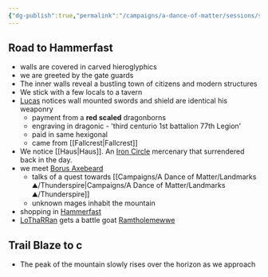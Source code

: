 ```yaml
---
{"dg-publish":true,"permalink":"/campaigns/a-dance-of-matter/sessions/session-1003/"}
---
```


## Road to Hammerfast 
- walls are covered in carved hieroglyphics
- we are greeted by the gate guards 
- The inner walls reveal a bustling town of citizens and modern structures
- We stick with a few locals to a tavern
- [Lucas](Campaigns/A%20Dance%20of%20Matter/Players%20👤/Lucas.md) notices wall mounted swords and shield are identical his weaponry 
	- payment from a **red scaled** dragonborns 
	- engraving in dragonic - 'third centurio 1st battalion 77th Legion'
	- paid in same hexigonal 
	- came from [[Fallcrest\|Fallcrest]] 
- We notice [[Haus\|Haus]]. An [Iron Circle](Campaigns/A%20Dance%20of%20Matter/Clans%20⚔/Iron%20Circle.md) mercenary that surrendered back in the day.
- we meet [Borus Axebeard](Campaigns/A%20Dance%20of%20Matter/NPCs%20🤖/Borus%20Axebeard.md) 
	- talks of a quest towards [[Campaigns/A Dance of Matter/Landmarks ⛰/Thunderspire\|Campaigns/A Dance of Matter/Landmarks ⛰/Thunderspire]] 
	- unknown mages inhabit the mountain 
- shopping in [Hammerfast](Campaigns/A%20Dance%20of%20Matter/Locations%20📌/Hammerfast.md)
- [LoThaRRan](Campaigns/A%20Dance%20of%20Matter/Players%20👤/LoThaRRan.md) gets a battle goat [Ramtholemewwe](Campaigns/A%20Dance%20of%20Matter/NPCs%20🤖/Ramtholemewwe.md)

## Trail Blaze to c
- The peak of the mountain slowly rises over the horizon as we approach
